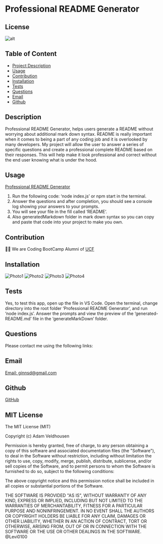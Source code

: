 # Professional README Generator
        
  ## License
![alt](https://img.shields.io/badge/License-MIT-blue)
          
## Table of Content
- [Project Description](#Description)
- [Usage](#Usage)
- [Contribution](#Contribution)
- [Installation](#Installation)
- [Tests](#Tests)
- [Questions](#Questions)
- [Email](#Email)
- [Github](#Github)

## Description
Professional README Generator,  helps users generate a README without worrying about additional mark down syntax.
README is really important when it comes to being a part of any coding job and it is overlooked by many developers.
My project will allow the user to answer a series of specific questions and create a professional complete README based on their responses. This will help make it look professional and correct without the end user knowing what is under the hood. 


## Usage
[Professional README Generator](https://drive.google.com/file/d/1TmM82sxv8Lx4D0sMvx9_O2VCtTFEc_h8/view?usp=sharing)
1. Run the following code: ‘node index.js’ or npm start in the terminal. 
2. Answer the questions and after completion, you should see a console log showing your answers to your prompts. 
3. You will see your file in the fill called ‘README’. 
4. Also generatedMarkdown folder in mark down syntax so you can copy and paste that code into your project to make you own.


## Contribution
👨‍💻 We are Coding BootCamp Alumni of [UCF](https://www.ucf.edu/students/) 

## Installation

![Photo1]()
![Photo2]()
![Photo3]()
![Photo4]()

## Tests
Yes, to test this app, open up the file in VS Code. Open the terminal, change directory into the root folder ‘Professional README Generator’, and run ‘node index.js’. Answer the prompts and view the preview of the ‘generated-README.md’ file in the ‘generateMarkDown’ folder.

## Questions 

Please contact me using the following links:

## Email
[Email: ginnsd@gmail.com](mailto:ginnsd@gmail.com)

## Github
[GitHub](https://github.com/jonjon50) 



<h2 id="license">MIT License</h2>
The MIT License (MIT)

Copyright (c) <year> Adam Veldhousen

Permission is hereby granted, free of charge, to any person obtaining a copy
of this software and associated documentation files (the "Software"), to deal
in the Software without restriction, including without limitation the rights
to use, copy, modify, merge, publish, distribute, sublicense, and/or sell
copies of the Software, and to permit persons to whom the Software is
furnished to do so, subject to the following conditions:

The above copyright notice and this permission notice shall be included in
all copies or substantial portions of the Software.

THE SOFTWARE IS PROVIDED "AS IS", WITHOUT WARRANTY OF ANY KIND, EXPRESS OR
IMPLIED, INCLUDING BUT NOT LIMITED TO THE WARRANTIES OF MERCHANTABILITY,
FITNESS FOR A PARTICULAR PURPOSE AND NONINFRINGEMENT. IN NO EVENT SHALL THE
AUTHORS OR COPYRIGHT HOLDERS BE LIABLE FOR ANY CLAIM, DAMAGES OR OTHER
LIABILITY, WHETHER IN AN ACTION OF CONTRACT, TORT OR OTHERWISE, ARISING FROM,
OUT OF OR IN CONNECTION WITH THE SOFTWARE OR THE USE OR OTHER DEALINGS IN
THE SOFTWARE.
@Levi0100
</h5>